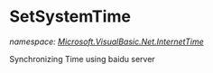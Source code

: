 ﻿# SetSystemTime
_namespace: [Microsoft.VisualBasic.Net.InternetTime](./index.md)_

Synchronizing Time using baidu server




